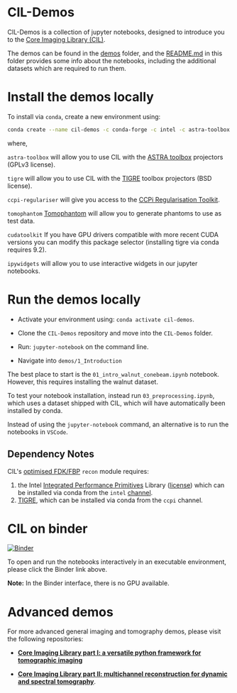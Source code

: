 # CIL-Demos

CIL-Demos is a collection of jupyter notebooks, designed to introduce you to the [Core Imaging Library (CIL)](https://github.com/TomographicImaging/CIL).

The demos can be found in the [demos](https://github.com/TomographicImaging/CIL-Demos/blob/main/demos/) folder, and the [README.md](https://github.com/TomographicImaging/CIL-Demos/blob/main/demos/README.md) in this folder provides some info about the notebooks, including the additional datasets which are required to run them.


# Install the demos locally

To install via `conda`, create a new environment using:

```bash
conda create --name cil-demos -c conda-forge -c intel -c astra-toolbox -c ccpi cil=22.1.0 astra-toolbox tigre ccpi-regulariser tomophantom "ipywidgets<8"
```

where,

```astra-toolbox``` will allow you to use CIL with the [ASTRA toolbox](http://www.astra-toolbox.com/) projectors (GPLv3 license).

```tigre``` will allow you to use CIL with the [TIGRE](https://github.com/CERN/TIGRE) toolbox projectors (BSD license).

```ccpi-regulariser``` will give you access to the [CCPi Regularisation Toolkit](https://github.com/vais-ral/CCPi-Regularisation-Toolkit).

```tomophantom``` [Tomophantom](https://github.com/dkazanc/TomoPhantom) will allow you to generate phantoms to use as test data.

```cudatoolkit``` If you have GPU drivers compatible with more recent CUDA versions you can modify this package selector (installing tigre via conda requires 9.2).

```ipywidgets``` will allow you to use interactive widgets in our jupyter notebooks.

# Run the demos locally

- Activate your environment using: ``conda activate cil-demos``.

- Clone the ``CIL-Demos`` repository and move into the ``CIL-Demos`` folder.

- Run: ``jupyter-notebook`` on the command line.

- Navigate into ``demos/1_Introduction``

The best place to start is the ``01_intro_walnut_conebeam.ipynb`` notebook.
However, this requires installing the walnut dataset.

To test your notebook installation, instead run ``03_preprocessing.ipynb``, which uses a dataset shipped with CIL, which will
have automatically been installed by conda.

Instead of using the ``jupyter-notebook`` command, an alternative is to run the notebooks in ``VSCode``.

## Dependency Notes

CIL's [optimised FDK/FBP](https://github.com/TomographicImaging/CIL/discussions/1070) `recon` module requires:
1. the Intel [Integrated Performance Primitives](https://www.intel.com/content/www/us/en/developer/tools/oneapi/ipp.html#gs.gxwq5p) Library ([license](https://www.intel.com/content/dam/develop/external/us/en/documents/pdf/intel-simplified-software-license-version-august-2021.pdf)) which can be installed via conda from the `intel` [channel](https://anaconda.org/intel/ipp).
2. [TIGRE](https://github.com/CERN/TIGRE), which can be installed via conda from the `ccpi` channel.

# CIL on binder

[![Binder](https://mybinder.org/badge_logo.svg)](https://mybinder.org/v2/gh/TomographicImaging/CIL-Demos/HEAD?urlpath=lab/tree/binder%2Findex.ipynb)

To open and run the notebooks interactively in an executable environment, please click the Binder link above. 

**Note:** In the Binder interface, there is no GPU available.


# Advanced demos

For more advanced general imaging and tomography demos, please visit the following repositories:

* [**Core Imaging Library part I: a versatile python framework for tomographic imaging**](https://github.com/TomographicImaging/Paper-2021-RSTA-CIL-Part-I)

* [**Core Imaging Library part II: multichannel reconstruction
for dynamic and spectral tomography**](https://github.com/TomographicImaging/Paper-2021-RSTA-CIL-Part-II).

